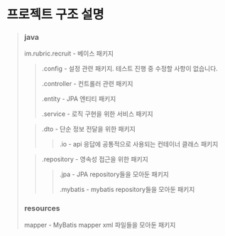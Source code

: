 # 프로젝트 구조 설명

> ### java
> 
> im.rubric.recruit - 베이스 패키지
>
>> .config - 설정 관련 패키지. 테스트 진행 중 수정할 사항이 없습니다.
>>
>> .controller - 컨트롤러 관련 패키지
>> 
>> .entity - JPA 엔티티 패키지
>>
>> .service - 로직 구현을 위한 서비스 패키지
>>
> 
>> .dto - 단순 정보 전달을 위한 패키지
>>> .io - api 응답에 공통적으로 사용되는 컨테이너 클래스 패키지
>
>> .repository - 영속성 접근을 위한 패키지
>>> .jpa - JPA repository들을 모아둔 패키지
>>> 
>>> .mybatis - mybatis repository들을 모아둔 패키지
>> 
> 
> ### resources
> 
> mapper - MyBatis mapper xml 파일들을 모아둔 패키지
> 
